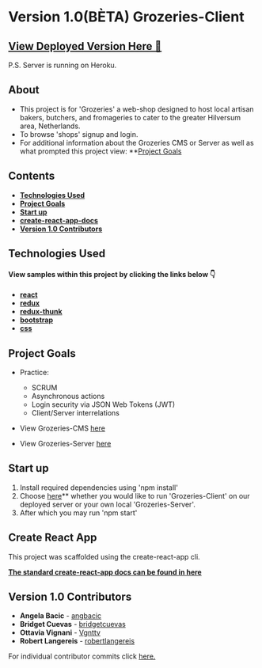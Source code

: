 # Version 1.0(BÈTA) Grozeries-Client 

## [View Deployed Version Here 🥕](https://grozeries-client.netlify.com)
P.S. Server is running on Heroku.

## About

- This project is for 'Grozeries' a web-shop designed to host local artisan bakers, butchers, and fromageries to cater to the greater  Hilversum area, Netherlands. 
- To browse 'shops' signup and login.
- For additional information about the Grozeries CMS or Server as well as what prompted this project view: **[Project Goals](#project-goals)

## Contents

- **[Technologies Used](#technologies-used)**
- **[Project Goals](#project-goals)**
- **[Start up](#start-up)**
- **[create-react-app-docs](#create-react-app)**
- **[Version 1.0 Contributors](#version-1.0-contributors)**

## Technologies Used

#### View samples within this project by clicking the links below 👇

- **[react](./src/components/Product/productListPage.js)**
- **[redux](./src/reducers/products.js)**
- **[redux-thunk](./src/actions/products.js)**
- **[bootstrap](./src/components/Signup/signupForm.js)**
- **[css](.src/components/Navigation/navigationBar.css)**

## Project Goals

- Practice: 
  - SCRUM
  - Asynchronous actions
  - Login security via JSON Web Tokens (JWT)
  - Client/Server interrelations 
  
- View Grozeries-CMS [here](https://github.com/AlbertSmit/Grozeries-CMS)    
- View Grozeries-Server [here](https://github.com/AlbertSmit/Grozeries-Server) 

## Start up

1. Install required dependencies using 'npm install'
2. Choose [here](.src/constants.js)** whether you would like to run 'Grozeries-Client' on our deployed server or your own local 'Grozeries-Server'.
3. After which you may run 'npm start'

## Create React App

This project was scaffolded using the create-react-app cli. 

**[The standard create-react-app docs can be found in here](./create-react-app-docs.md)**

## Version 1.0 Contributors

* **Angela Bacic** - [angbacic](https://github.com/angbacic)
* **Bridget Cuevas** - [bridgetcuevas](https://github.com/bridgetcuevas)
* **Ottavia Vignani** - [Vgnttv](https://github.com/Vgnttv)
* **Robert Langereis** - [robertlangereis](https://github.com/robertlangereis)

For individual contributor commits click [here.](https://github.com/AlbertSmit/Grozeries-Client/graphs/contributors) 


